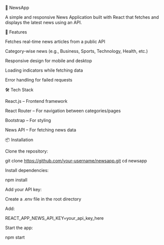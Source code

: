 📰 NewsApp

A simple and responsive News Application built with React that fetches and displays the latest news using an API.

🚀 Features

Fetches real-time news articles from a public API

Category-wise news (e.g., Business, Sports, Technology, Health, etc.)

Responsive design for mobile and desktop

Loading indicators while fetching data

Error handling for failed requests

🛠️ Tech Stack

React.js – Frontend framework

React Router – For navigation between categories/pages

Bootstrap – For styling

News API  – For fetching news data

📦 Installation

Clone the repository:

git clone https://github.com/your-username/newsapp.git
cd newsapp


Install dependencies:

npm install


Add your API key:

Create a .env file in the root directory

Add:

REACT_APP_NEWS_API_KEY=your_api_key_here


Start the app:

npm start
